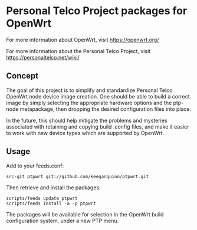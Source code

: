 Personal Telco Project packages for OpenWrt
===========================================

For more information about OpenWrt, visit https://openwrt.org/

For more information about the Personal Telco Project, visit
https://personaltelco.net/wiki/

Concept
-------

The goal of this project is to simplify and standardize Personal Telco OpenWrt
node device image creation. One should be able to build a correct image by
simply selecting the appropriate hardware options and the ptp-node
metapackage, then dropping the desired configuration files into place.

In the future, this should help mitigate the problems and mysteries associated
with retaining and copying build .config files, and make it easier to work
with new device types which are supported by OpenWrt.

Usage
-----

Add to your feeds.conf:

    src-git ptpwrt git://github.com/keeganquinn/ptpwrt.git

Then retrieve and install the packages:

    scripts/feeds update ptpwrt
    scripts/feeds install -a -p ptpwrt

The packages will be available for selection in the OpenWrt build
configuration system, under a new PTP menu.


